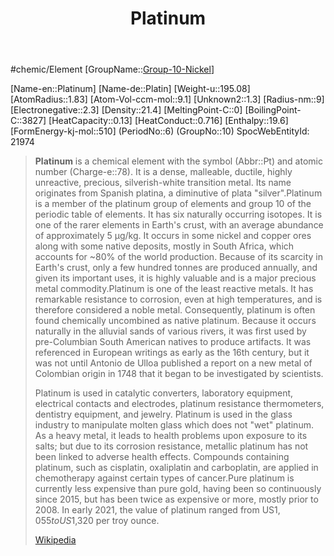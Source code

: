 ﻿---
title: "Platinum"
type: Element

---
#chemic/Element 
[GroupName::[Group-10-Nickel](../Group-10-Nickel.md)]

[Name-en::Platinum]
[Name-de::Platin]
[Weight-u::195.08]
[AtomRadius::1.83]
[Atom-Vol-ccm-mol::9.1]
[Unknown2::1.3]
[Radius-nm::9]
[Electronegative::2.3]
[Density::21.4]
[MeltingPoint-C::0]
[BoilingPoint-C::3827]
[HeatCapacity::0.13]
[HeatConduct::0.716]
[Enthalpy::19.6]
[FormEnergy-kj-mol::510]
(PeriodNo::6)
(GroupNo::10)
SpocWebEntityId: 21974


> **Platinum** is a chemical element with the symbol (Abbr::Pt) and atomic number (Charge-e::78). It is a dense, malleable, ductile, highly unreactive, precious, silverish-white transition metal. Its name originates from Spanish platina, a diminutive of plata "silver".Platinum is a member of the platinum group of elements and group 10 of the periodic table of elements. It has six naturally occurring isotopes. It is one of the rarer elements in Earth's crust, with an average abundance of approximately 5 μg/kg. It occurs in some nickel and copper ores along with some native deposits, mostly in South Africa, which accounts for ~80% of the world production. Because of its scarcity in Earth's crust, only a few hundred tonnes are produced annually, and given its important uses, it is highly valuable and is a major precious metal commodity.Platinum is one of the least reactive metals. It has remarkable resistance to corrosion, even at high temperatures, and is therefore considered a noble metal. Consequently, platinum is often found chemically uncombined as native platinum. Because it occurs naturally in the alluvial sands of various rivers, it was first used by pre-Columbian South American natives to produce artifacts. It was referenced in European writings as early as the 16th century, but it was not until Antonio de Ulloa published a report on a new metal of Colombian origin in 1748 that it began to be investigated by scientists.
>
> Platinum is used in catalytic converters, laboratory equipment, electrical contacts and electrodes, platinum resistance thermometers, dentistry equipment, and jewelry. Platinum is used in the glass industry to manipulate molten glass which does not "wet" platinum. As a heavy metal, it leads to health problems upon exposure to its salts; but due to its corrosion resistance, metallic platinum has not been linked to adverse health effects. Compounds containing platinum, such as cisplatin, oxaliplatin and carboplatin, are applied in chemotherapy against certain types of cancer.Pure platinum is currently less expensive than pure gold, having been so continuously since 2015, but has been twice as expensive or more, mostly prior to 2008. In early 2021, the value of platinum ranged from US$1,055 to US$1,320 per troy ounce.
>
> [Wikipedia](https://en.wikipedia.org/wiki/Platinum)

